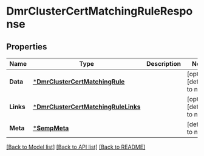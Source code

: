 # DmrClusterCertMatchingRuleResponse

## Properties
Name | Type | Description | Notes
------------ | ------------- | ------------- | -------------
**Data** | [***DmrClusterCertMatchingRule**](DmrClusterCertMatchingRule.md) |  | [optional] [default to null]
**Links** | [***DmrClusterCertMatchingRuleLinks**](DmrClusterCertMatchingRuleLinks.md) |  | [optional] [default to null]
**Meta** | [***SempMeta**](SempMeta.md) |  | [default to null]

[[Back to Model list]](../README.md#documentation-for-models) [[Back to API list]](../README.md#documentation-for-api-endpoints) [[Back to README]](../README.md)

